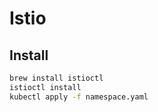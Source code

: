 # Istio

## Install

```sh
brew install istioctl
istioctl install
kubectl apply -f namespace.yaml
```
